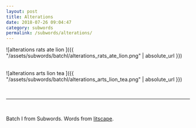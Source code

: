 ```yaml
---
layout: post
title: Alterations
date: 2018-07-26 09:04:47
category: subwords
permalink: /subwords/alterations/ 
---
```


![alterations rats ate lion ]({{ "/assets/subwords/batchI/alterations_rats_ate_lion.png" | absolute_url }})

&nbsp;  
![alterations arts lion tea ]({{ "/assets/subwords/batchI/alterations_arts_lion_tea.png" | absolute_url }})

&nbsp;

---

&nbsp;



Batch I from Subwords. Words from [litscape](https://www.litscape.com/).

